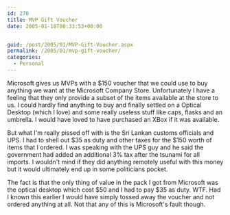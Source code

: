 ```yaml
---
id: 270
title: MVP Gift Voucher
date: 2005-01-18T00:33:53+00:00


guid: /post/2005/01/MVP-Gift-Voucher.aspx
permalink: /2005/01/mvp-gift-voucher/
categories:
  - Personal
---
```

<P>Microsoft gives us MVPs with a $150 voucher that we could use to buy anything we want at the Microsoft Company Store. Unfortunately I have a feeling that they only provide a subset of the items available at the store to us. I could hardly find anything to buy and finally settled on a Optical Desktop (which I love) and some really useless stuff like caps, flasks and an umbrella. I would have loved to have purchased an XBox if it was available. </P>
<P>But what I'm really pissed off with is the Sri Lankan customs officials and UPS. I had to shell out $35 as duty and other taxes for the $150 worth of items that I ordered. I was speaking with the UPS guy and he said the government had added an additional 3% tax after the tsunami for all imports. I wouldn't mind if they did anything remotely useful with this money but it would ultimately end up in some politicians pocket. </P>
<P>The fact is that the only thing of value in the pack I got from Microsoft was the optical desktop which cost $50 and I had to pay $35 as duty. WTF. Had I known this earlier I would have simply tossed away the voucher and not ordered anything at all. Not that any of this is Microsoft's fault though.</P>